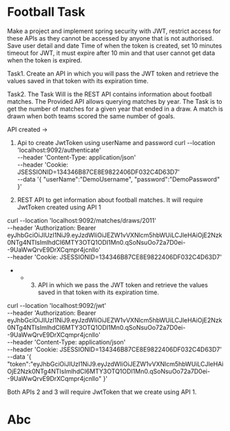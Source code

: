 # Football Task

Make a project and implement spring security with JWT, restrict access for these APIs as they cannot
be accessed by anyone that is not authorised.
Save user detail and date Time of when the token is created, set 10 minutes timeout for JWT, it must
expire after 10 min and that user cannot get data when the token is expired.

Task1. Create an API in which you will pass the JWT token and retrieve the values saved in that token
with its expiration time.

Task2. The Task Will is the REST API contains information about football matches. The Provided API
allows querying matches by year. The Task is to get the number of matches for a given year that
ended in a draw. A match is drawn when both teams scored the same number of goals.

API created ->

1. Api to create JwtToken using userName and password
curl --location 'localhost:9092/authenticate' \
--header 'Content-Type: application/json' \
--header 'Cookie: JSESSIONID=134346B87CE8E9822406DF032C4D63D7' \
--data '{
    "userName":"DemoUsername",
    "password":"DemoPassword"
}'



2.  REST API to get information about football matches. It will require JwtToken created using API 1

curl --location 'localhost:9092/matches/draws/2011' \
--header 'Authorization: Bearer eyJhbGciOiJIUzI1NiJ9.eyJzdWIiOiJEZW1vVXNlcm5hbWUiLCJleHAiOjE2Nzk0NTg4NTIsImlhdCI6MTY3OTQ1ODI1Mn0.qSoNsuOo72a7D0ei--9UaWwQrvE9DrXCqmpr4jcnllo' \
--header 'Cookie: JSESSIONID=134346B87CE8E9822406DF032C4D63D7'



* * 3. API in which we pass the JWT token and retrieve the values saved in that token with its expiration time.

curl --location 'localhost:9092/jwt' \
--header 'Authorization: Bearer eyJhbGciOiJIUzI1NiJ9.eyJzdWIiOiJEZW1vVXNlcm5hbWUiLCJleHAiOjE2Nzk0NTg4NTIsImlhdCI6MTY3OTQ1ODI1Mn0.qSoNsuOo72a7D0ei--9UaWwQrvE9DrXCqmpr4jcnllo' \
--header 'Content-Type: application/json' \
--header 'Cookie: JSESSIONID=134346B87CE8E9822406DF032C4D63D7' \
--data '{
    "token":"eyJhbGciOiJIUzI1NiJ9.eyJzdWIiOiJEZW1vVXNlcm5hbWUiLCJleHAiOjE2Nzk0NTg4NTIsImlhdCI6MTY3OTQ1ODI1Mn0.qSoNsuOo72a7D0ei--9UaWwQrvE9DrXCqmpr4jcnllo"
}'

Both APIs 2 and 3 will require JwtToken that we create using API 1.

# Abc

